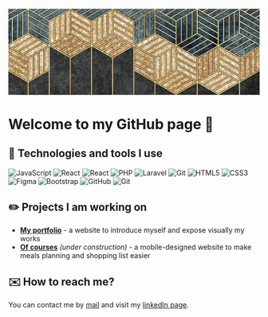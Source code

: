 ![Cover](fond-banner-small.png)

<h1>Welcome to my GitHub page 👋</h1> 

<h2>📎 Technologies and tools I use</h2>
<p>
<!-- Logos (available on https://simpleicons.org/)-->
  <img alt="JavaScript" src="https://img.shields.io/badge/JavaScript-323330?style=for-the-badge&logo=javascript&logoColor=F7DF1E" />
  <img alt="React" src="https://img.shields.io/badge/-React-45b8d8?style=for-the-badge&logo=react&logoColor=white" />
  <img alt="React" src="https://img.shields.io/badge/Redux-764ABC?style=for-the-badge&logo=react&logoColor=white" />
  <img alt="PHP" src="https://img.shields.io/badge/PHP-777BB4?style=for-the-badge&logo=php&logoColor=white" />
  <img alt="Laravel" src="https://img.shields.io/badge/laravel-FF2D20?style=for-the-badge&logo=php&logoColor=white" />
  <img alt="Git" src="https://img.shields.io/badge/MySQL-4479A1?style=for-the-badge&logo=git&logoColor=white" />
  <img alt="HTML5" src="https://img.shields.io/badge/-HTML5-E34F26?style=for-the-badge&logo=html5&logoColor=white" />
  <img alt="CSS3" src="https://img.shields.io/badge/CSS3-1572B6?style=for-the-badge&logo=css3&logoColor=white" />
  <img alt="Figma" src="https://img.shields.io/badge/Figma-F24E1E?style=for-the-badge&logo=figma&logoColor=white" />
  <img alt="Bootstrap" src="https://img.shields.io/badge/Bootstrap-7952B3?style=for-the-badge&logo=bootstrap&logoColor=white" />
  <img alt="GitHub" src="https://img.shields.io/badge/github-181717?style=for-the-badge&logo=github&logoColor=white" />
  <img alt="Git" src="https://img.shields.io/badge/git-F05032?style=for-the-badge&logo=git&logoColor=white" />
</p>

<h2>✏️ Projects I am working on</h2>
<ul>
  <li><a href="https://github.com/MarineMontaru/my-portfolio"><strong>My portfolio</strong></a> - a website to introduce myself and expose visually my works</li>
  <li><a href="https://github.com/MarineMontaru/of-courses"><strong>Of courses</strong></a> <em>(under construction)</em> - a mobile-designed website to make meals planning and shopping list easier</li>
</ul>

<h2>✉️ How to reach me?</h2>
<p>You can contact me by <a href="mailto:marine.montaru@gmail.com">mail</a> and visit my <a href="https://www.linkedin.com/in/marine-montaru/">linkedIn page</a>.</p>
